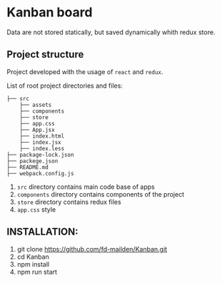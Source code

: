 # Kanban board
Data are not stored statically, but saved dynamically whith redux store.

## Project structure

Project developed with the usage of `react` and `redux`.

List of root project directories and files:

```
├── src
    ├── assets
    ├── components
    ├── store
    ├── app.css
    ├── App.jsx
    ├── index.html
    ├── index.jsx
    ├── index.less
├── package-lock.json
├── packege.json
├── README.md
├── webpack.config.js
```

1. `src` directory contains main code base of apps
2. `components` directory contains components of the project
3. `store` directory contains redux files
4. `app.css` style


## INSTALLATION:

1. git clone https://github.com/fd-mailden/Kanban.git
2. cd Kanban
3. npm install
4. npm run start
